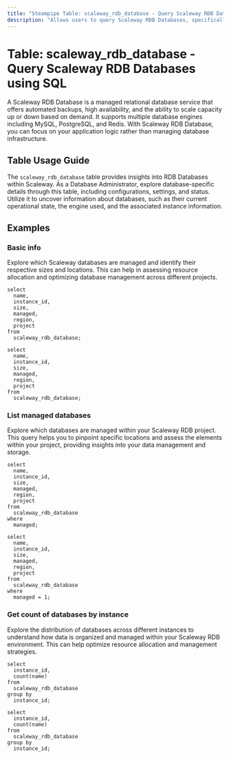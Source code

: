 ```yaml
---
title: "Steampipe Table: scaleway_rdb_database - Query Scaleway RDB Databases using SQL"
description: "Allows users to query Scaleway RDB Databases, specifically the database details, providing insights into database configurations, settings, and status."
---
```


# Table: scaleway_rdb_database - Query Scaleway RDB Databases using SQL

A Scaleway RDB Database is a managed relational database service that offers automated backups, high availability, and the ability to scale capacity up or down based on demand. It supports multiple database engines including MySQL, PostgreSQL, and Redis. With Scaleway RDB Database, you can focus on your application logic rather than managing database infrastructure.

## Table Usage Guide

The `scaleway_rdb_database` table provides insights into RDB Databases within Scaleway. As a Database Administrator, explore database-specific details through this table, including configurations, settings, and status. Utilize it to uncover information about databases, such as their current operational state, the engine used, and the associated instance information.

## Examples

### Basic info
Explore which Scaleway databases are managed and identify their respective sizes and locations. This can help in assessing resource allocation and optimizing database management across different projects.

```sql+postgres
select
  name,
  instance_id,
  size,
  managed,
  region,
  project
from
  scaleway_rdb_database;
```

```sql+sqlite
select
  name,
  instance_id,
  size,
  managed,
  region,
  project
from
  scaleway_rdb_database;
```

### List managed databases
Explore which databases are managed within your Scaleway RDB project. This query helps you to pinpoint specific locations and assess the elements within your project, providing insights into your data management and storage.

```sql+postgres
select
  name,
  instance_id,
  size,
  managed,
  region,
  project
from
  scaleway_rdb_database
where
  managed;
```

```sql+sqlite
select
  name,
  instance_id,
  size,
  managed,
  region,
  project
from
  scaleway_rdb_database
where
  managed = 1;
```

### Get count of databases by instance
Explore the distribution of databases across different instances to understand how data is organized and managed within your Scaleway RDB environment. This can help optimize resource allocation and management strategies.

```sql+postgres
select
  instance_id,
  count(name)
from
  scaleway_rdb_database
group by
  instance_id;
```

```sql+sqlite
select
  instance_id,
  count(name)
from
  scaleway_rdb_database
group by
  instance_id;
```